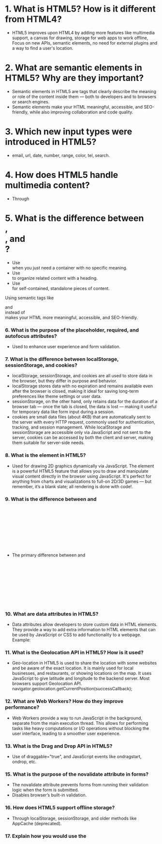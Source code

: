  # 1. What is HTML5? How is it different from HTML4?

- HTML5 improves upon HTML4 by adding more features like multimedia support, a canvas for drawing, storage for web apps to work offline, Focus on new APIs, semantic elements, no need for external plugins and a way to find a user's location.

# 2. What are semantic elements in HTML5? Why are they important?

- Semantic elements in HTML5 are tags that clearly describe the meaning or role of the content inside them — both to developers and to browsers or search engines.
- Semantic elements make your HTML meaningful, accessible, and SEO-friendly, while also improving collaboration and code quality.

# 3. Which new input types were introduced in HTML5?

- email, url, date, number, range, color, tel, search.

# 4. How does HTML5 handle multimedia content?

- Through <audio> and <video> tags — no Flash needed.

# 5. What is the difference between <section>, <div>, and <article>?

- Use <div> when you just need a container with no specific meaning.
- Use <section> to organize related content with a heading.
- Use <article> for self-contained, standalone pieces of content.

Using semantic tags like <section> and <article> instead of <div> makes your HTML more meaningful, accessible, and SEO-friendly.

# 6. What is the purpose of the placeholder, required, and autofocus attributes?

- Used to enhance user experience and form validation.

# 7. What is the difference between localStorage, sessionStorage, and cookies?

- localStorage, sessionStorage, and cookies are all used to store data in the browser, but they differ in purpose and behavior. 
- localStorage stores data with no expiration and remains available even after the browser is closed, making it ideal for saving long-term preferences like theme settings or user data. 
- sessionStorage, on the other hand, only retains data for the duration of a browser tab — once the tab is closed, the data is lost — making it useful for temporary data like form input during a session. 
- cookies are small data files (about 4KB) that are automatically sent to the server with every HTTP request, commonly used for authentication, tracking, and session management. While localStorage and sessionStorage are accessible only via JavaScript and not sent to the server, cookies can be accessed by both the client and server, making them suitable for server-side needs.

# 8. What is the <canvas> element in HTML5?

- Used for drawing 2D graphics dynamically via JavaScript. The <canvas> element is a powerful HTML5 feature that allows you to draw and manipulate visual content directly in the browser using JavaScript. It's perfect for anything from charts and visualizations to full-on 2D/3D games — but remember, it’s a blank slate; all rendering is done with code!.

# 9. What is the difference between <canvas> and <svg>?

- The primary difference between <canvas> and <svg> lies in how they handle graphics. <canvas> is a bitmap-based element, meaning it draws using pixels, while <svg> is a vector-based element, meaning it draws using shapes defined by mathematical equations.

# 10. What are data attributes in HTML5?

- Data attributes allow developers to store custom data in HTML elements. They provide a way to add extra information to HTML elements that can be used by JavaScript or CSS to add functionality to a webpage.
Example: <div data-user-id="123"></div>

# 11. What is the Geolocation API in HTML5? How is it used?

- Geo-location in HTML5 is used to share the location with some websites and be aware of the exact location. It is mainly used for local businesses, and restaurants, or showing locations on the map. It uses JavaScript to give latitude and longitude to the backend server. Most browsers support Geolocation API.
navigator.geolocation.getCurrentPosition(successCallback);

# 12. What are Web Workers? How do they improve performance?

- Web Workers provide a way to run JavaScript in the background, separate from the main execution thread. This allows for performing tasks like heavy computations or I/O operations without blocking the user interface, leading to a smoother user experience.

# 13. What is the Drag and Drop API in HTML5?

- Use of draggable="true", and JavaScript events like ondragstart, ondrop, etc.

# 15. What is the purpose of the novalidate attribute in forms?

- The novalidate attribute prevents forms from running their validation logic when the form is submitted.
- Disables browser’s built-in validation.

# 16. How does HTML5 support offline storage?

- Through localStorage, sessionStorage, and older methods like AppCache (deprecated).

# 17. Explain how you would use the <template> tag in HTML5.

- The <template> tag is used as a container to hold some HTML content hidden from the user when the page loads. The content inside <template> can be rendered later with a JavaScript. You can use the <template> tag if you have some HTML code you want to use over and over again, but not until you ask for it.